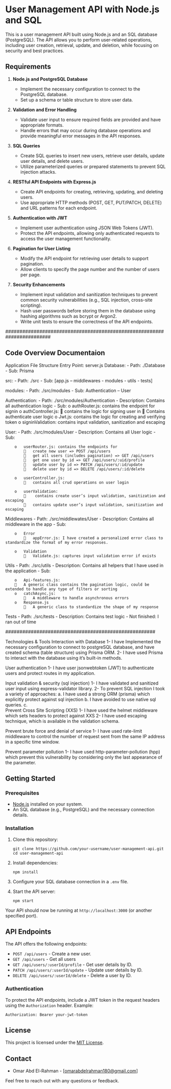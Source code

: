 # User Management API with Node.js and SQL

This is a user management API built using Node.js and an SQL database (PostgreSQL). The API allows you to perform user-related operations, including user creation, retrieval, update, and deletion, while focusing on security and best practices.

## Requirements

1. **Node.js and PostgreSQL Database**

   - Implement the necessary configuration to connect to the PostgreSQL database.
   - Set up a schema or table structure to store user data.

2. **Validation and Error Handling**

   - Validate user input to ensure required fields are provided and have appropriate formats.
   - Handle errors that may occur during database operations and provide meaningful error messages in the API responses.

3. **SQL Queries**

   - Create SQL queries to insert new users, retrieve user details, update user details, and delete users.
   - Utilize parameterized queries or prepared statements to prevent SQL injection attacks.

4. **RESTful API Endpoints with Express.js**

   - Create API endpoints for creating, retrieving, updating, and deleting users.
   - Use appropriate HTTP methods (POST, GET, PUT/PATCH, DELETE) and URL patterns for each endpoint.

5. **Authentication with JWT**

   - Implement user authentication using JSON Web Tokens (JWT).
   - Protect the API endpoints, allowing only authenticated requests to access the user management functionality.


6. **Pagination for User Listing**

   - Modify the API endpoint for retrieving user details to support pagination.
   - Allow clients to specify the page number and the number of users per page.

7. **Security Enhancements**

   - Implement input validation and sanitization techniques to prevent common security vulnerabilities (e.g., SQL injection, cross-site scripting).
   - Hash user passwords before storing them in the database using hashing algorithms such as bcrypt or Argon2.
   - Write unit tests to ensure the correctness of the API endpoints.

########################################################################

## Code Overview Documentaion
Application File Structure
Entry Point: server.js
Database: 
	-	Path: ./Database
	-	Sub: Prisma

src: 
	-	Path: ./src
	-	Sub: [app.js – middlewares - modules - utils - tests]
 
modules:
	-	Path: ./src/modules
	-	Sub: Authentication – User

Authentication: 
	-	Path: ./src/modules/Authentication
	-	Description: Contains all authentication logic
	-	Sub: 
		o	authRouter.js: contains the endpoint for signin
		o	authController.js:
				 contains the logic for signing user in
				Contains authenticate user logic
		o	Jwt.js: contains the logic for creating and verifying token
		o	signinValidation: contains input validation, sanitization and escaping

User: 
	-	Path: ./src/modules/User
	-	Description: Contains all User logic
	-	Sub: 
 
		o	userRouter.js: contains the endpoints for
				create new user => POST /api/users
				get all users (includes pagination) => GET /api/users
				get one user by id => GET /api/users/:uid/profile
				update user by id => PATCH /api/users/:id/update
				delete user by id => DELETE /api/users/:id/delete
   
		o	userController.js:
				contains all crud operations on user login

		o	userValidation:
				 contains create user’s input validation, sanitization and escaping
				contains update user’s input validation, sanitization and escaping

Middlewares
	-	Path: ./src/middlewates/User
	-	Description: Contains all middleware in the app
	-	Sub: 
 
		o	Error
				appError.js: I have created a personalized error class to standardize the format of my error responses.

		o	Validation
				Validate.js: captures input validation error if exists

Utils
	-	Path: ./src/utils
	-	Description: Contains all helpers that I have used in the application
	-	Sub: 
 
		o	Api-features.js: 
			A generic class contains the pagination logic, could be extended to handle any type of filters or sorting
		o	catchAsync.js:
				A middleware to handle asynchronous errors
		o	Response.js
				A generic class to standardize the shape of my response

Tests
	-	Path: ./src/tests
	-	Description: Contains test logic
	-	Not finished:  I  ran out of time
  
#####################################################

Technologies & Tools
	Interaction with Database
1-	I have Implemented the necessary configuration to connect to postgreSQL database, and have created schema (table structure) using Prisma ORM.
2-	I have used Prisma to interact with the database using it’s built-in methods.

 User authentication
1-	I have user jsonwebtoken (JWT) to authenticate users and protect routes in my application.
	
Input validation & security (sql injection)
1-	I have validated and sanitized user input using express-validator library.
2-	To prevent SQL injection I took a variety of approaches:
a.	I have used a strong ORM (prisma) which explicitly protect against sql injection
b.	I have avoided to use native sql queries.
c.	
Prevent Cross Site Scripting (XXS)
1-	I have used the helmet middleware which sets headers to protect against XXS
2-	I have used escaping technique, which is available in the validation schema.

Prevent brute force and denial of service
1-	I have used rate-limit middleware to control the number of request sent from the same IP address in a specific time window.

Prevent parameter pollution
1-	I have used http-parameter-pollution (hpp) which prevent this vulnerability by considering only the last appearance of the parameter.


## Getting Started

### Prerequisites

- [Node.js](https://nodejs.org/) installed on your system.
- An SQL database (e.g., PostgreSQL) and the necessary connection details.

### Installation

1. Clone this repository:

   ```shell
   git clone https://github.com/your-username/user-management-api.git
   cd user-management-api
   ```

2. Install dependencies:

   ```shell
   npm install
   ```

3. Configure your SQL database connection in a `.env` file.

4. Start the API server:

   ```shell
   npm start
   ```

Your API should now be running at `http://localhost:3000` (or another specified port).

## API Endpoints

The API offers the following endpoints:

- `POST /api/users` - Create a new user.
- `GET /api/users` - Get all users
- `GET /api/users/:userId/profile` - Get user details by ID.
- `PATCH /api/users/:userId/update` - Update user details by ID.
- `DELETE /api/users/:userId/delete` - Delete a user by ID.

### Authentication

To protect the API endpoints, include a JWT token in the request headers using the `Authorization` header. Example:

```
Authorization: Bearer your-jwt-token
```

## License

This project is licensed under the [MIT License](LICENSE).


## Contact

- Omar Abd El-Rahman - [omarabdelrahman180@gmail.com]

Feel free to reach out with any questions or feedback.
